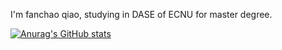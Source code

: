 I'm fanchao qiao, studying in DASE of ECNU for master degree.

[![Anurag's GitHub stats](https://github-readme-stats.vercel.app/api?username=PPParticle)](https://github.com/anuraghazra/github-readme-stats)
